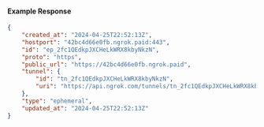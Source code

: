 <!-- Code generated for API Clients. DO NOT EDIT. -->

#### Example Response

```json
{
	"created_at": "2024-04-25T22:52:13Z",
	"hostport": "42bc4d66e0fb.ngrok.paid:443",
	"id": "ep_2fc1QEdkpJXCHeLkWRX8kbyNkzN",
	"proto": "https",
	"public_url": "https://42bc4d66e0fb.ngrok.paid",
	"tunnel": {
		"id": "tn_2fc1QEdkpJXCHeLkWRX8kbyNkzN",
		"uri": "https://api.ngrok.com/tunnels/tn_2fc1QEdkpJXCHeLkWRX8kbyNkzN"
	},
	"type": "ephemeral",
	"updated_at": "2024-04-25T22:52:13Z"
}
```
